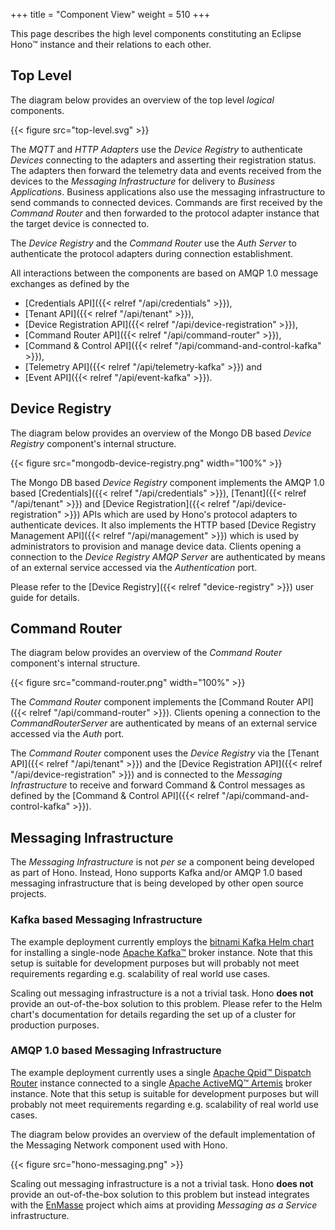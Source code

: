 +++
title = "Component View"
weight = 510
+++

This page describes the high level components constituting an Eclipse Hono&trade; instance and their relations to each
other.
<!--more-->

## Top Level

The diagram below provides an overview of the top level *logical* components.

{{< figure src="top-level.svg" >}}

The *MQTT* and *HTTP Adapters* use the *Device Registry* to authenticate *Devices* connecting to the adapters and
asserting their registration status. The adapters then forward the telemetry data and events received from the devices
to the *Messaging Infrastructure* for delivery to *Business Applications*. Business applications also use the messaging
infrastructure to send commands to connected devices. Commands are first received by the *Command Router* and then
forwarded to the protocol adapter instance that the target device is connected to.

The *Device Registry* and the *Command Router* use the *Auth Server* to authenticate the protocol adapters during
connection establishment.

All interactions between the components are based on AMQP 1.0 message exchanges as defined by the

* [Credentials API]({{< relref "/api/credentials" >}}),
* [Tenant API]({{< relref "/api/tenant" >}}),
* [Device Registration API]({{< relref "/api/device-registration" >}}),
* [Command Router API]({{< relref "/api/command-router" >}}),
* [Command & Control API]({{< relref "/api/command-and-control-kafka" >}}),
* [Telemetry API]({{< relref "/api/telemetry-kafka" >}}) and
* [Event API]({{< relref "/api/event-kafka" >}}).

## Device Registry

The diagram below provides an overview of the Mongo DB based *Device Registry* component's internal structure.

{{< figure src="mongodb-device-registry.png" width="100%" >}}

The Mongo DB based *Device Registry* component implements the AMQP 1.0 based
[Credentials]({{< relref "/api/credentials" >}}), [Tenant]({{< relref "/api/tenant" >}}) and
[Device Registration]({{< relref "/api/device-registration" >}}) APIs which are used by Hono's protocol adapters to
authenticate devices.
It also implements the HTTP based [Device Registry Management API]({{< relref "/api/management" >}}) which is used by
administrators to provision and manage device data. Clients opening a connection to the *Device Registry AMQP Server*
are authenticated by means of an external service accessed via the *Authentication* port.

Please refer to the [Device Registry]({{< relref "device-registry" >}}) user guide for details.

## Command Router

The diagram below provides an overview of the *Command Router* component's internal structure.

{{< figure src="command-router.png" width="100%" >}}

The *Command Router* component implements the [Command Router API]({{< relref "/api/command-router" >}}).
Clients opening a connection to the *CommandRouterServer* are authenticated by means of an external service accessed
via the *Auth* port.

The *Command Router* component uses the *Device Registry* via the [Tenant API]({{< relref "/api/tenant" >}}) and the
[Device Registration API]({{< relref "/api/device-registration" >}}) and is connected to the *Messaging Infrastructure*
to receive and forward Command & Control messages as defined by the
[Command & Control API]({{< relref "/api/command-and-control-kafka" >}}).

## Messaging Infrastructure

The *Messaging Infrastructure* is not *per se* a component being developed as part of Hono. Instead, Hono supports
Kafka and/or AMQP 1.0 based messaging infrastructure that is being developed by other open source projects.

### Kafka based Messaging Infrastructure

The example deployment currently employs the [bitnami Kafka Helm chart](https://bitnami.com/stack/kafka/helm) for
installing a single-node [Apache Kafka&trade;](https://kafka.apache.org) broker instance. Note that this setup is
suitable for development purposes but will probably not meet requirements regarding e.g. scalability of real world
use cases.

Scaling out messaging infrastructure is a not a trivial task. Hono **does not** provide an out-of-the-box solution to
this problem. Please refer to the Helm chart's documentation for details regarding the set up of a cluster for production
purposes.

### AMQP 1.0 based Messaging Infrastructure

The example deployment currently uses a single [Apache Qpid&trade; Dispatch Router](https://qpid.apache.org)
instance connected to a single [Apache ActiveMQ&trade; Artemis](https://activemq.apache.org/artemis/) broker instance.
Note that this setup is suitable for development purposes but will probably not meet requirements regarding e.g.
scalability of real world use cases.

The diagram below provides an overview of the default implementation of the Messaging Network component used with Hono.

{{< figure src="hono-messaging.png"  >}}

Scaling out messaging infrastructure is a not a trivial task. Hono **does not** provide an out-of-the-box solution to
this problem but instead integrates with the [EnMasse](https://enmasseproject.github.io) project which aims at
providing *Messaging as a Service* infrastructure.
